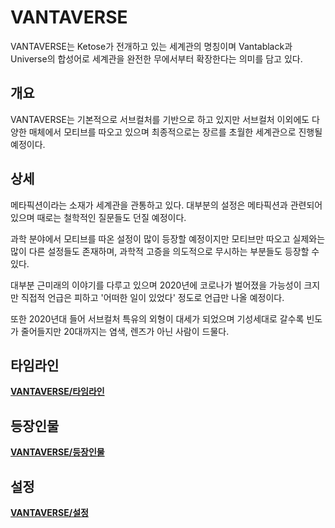 # VANTAVERSE
VANTAVERSE는 Ketose가 전개하고 있는 세계관의 명칭이며 Vantablack과 Universe의 합성어로 세계관을 완전한 무에서부터 확장한다는 의미를 담고 있다.

## 개요
VANTAVERSE는 기본적으로 서브컬처를 기반으로 하고 있지만 서브컬처 이외에도 다양한 매체에서 모티브를 따오고 있으며 최종적으로는 장르를 초월한 세계관으로 진행될 예정이다.

## 상세
메타픽션이라는 소재가 세계관을 관통하고 있다. 대부분의 설정은 메타픽션과 관련되어 있으며 때로는 철학적인 질문들도 던질 예정이다.

과학 분야에서 모티브를 따온 설정이 많이 등장할 예정이지만 모티브만 따오고 실제와는 많이 다른 설정들도 존재하며, 과학적 고증을 의도적으로 무시하는 부분들도 등장할 수 있다.

대부분 근미래의 이야기를 다루고 있으며 2020년에 코로나가 벌어졌을 가능성이 크지만 직접적 언급은 피하고 '어떠한 일이 있었다' 정도로 언급만 나올 예정이다.

또한 2020년대 들어 서브컬처 특유의 외형이 대세가 되었으며 기성세대로 갈수록 빈도가 줄어들지만 20대까지는 염색, 렌즈가 아닌 사람이 드물다.

## 타임라인
**[VANTAVERSE/타임라인](TIMELINE.md)**

## 등장인물
**[VANTAVERSE/등장인물](CHAR.md)**

## 설정
**[VANTAVERSE/설정](SETTINGS.md)**
